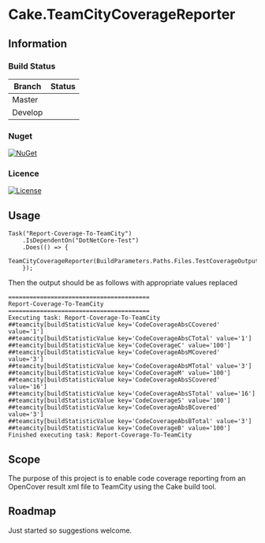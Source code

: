 # Cake.TeamCityCoverageReporter

## Information

### Build Status

Branch | Status
--- | ---
Master | 
Develop | 

### Nuget
[![NuGet](https://img.shields.io/nuget/v/Cake.TeamCityCoverageReporter.svg)](https://www.nuget.org/packages/Cake.TeamCityCoverageReporter/) 

### Licence
[![License](http://img.shields.io/:license-mit-blue.svg)](http://cake-contrib.mit-license.org)

## Usage

```CSharp
Task("Report-Coverage-To-TeamCity")
    .IsDependentOn("DotNetCore-Test")
    .Does(() => {
        TeamCityCoverageReporter(BuildParameters.Paths.Files.TestCoverageOutputFilePath);
    });
```

Then the output should be as follows with appropriate values replaced

```
========================================
Report-Coverage-To-TeamCity
========================================
Executing task: Report-Coverage-To-TeamCity
##teamcity[buildStatisticValue key='CodeCoverageAbsCCovered' value='1']
##teamcity[buildStatisticValue key='CodeCoverageAbsCTotal' value='1']
##teamcity[buildStatisticValue key='CodeCoverageC' value='100']
##teamcity[buildStatisticValue key='CodeCoverageAbsMCovered' value='3']
##teamcity[buildStatisticValue key='CodeCoverageAbsMTotal' value='3']
##teamcity[buildStatisticValue key='CodeCoverageM' value='100']
##teamcity[buildStatisticValue key='CodeCoverageAbsSCovered' value='16']
##teamcity[buildStatisticValue key='CodeCoverageAbsSTotal' value='16']
##teamcity[buildStatisticValue key='CodeCoverageS' value='100']
##teamcity[buildStatisticValue key='CodeCoverageAbsBCovered' value='3']
##teamcity[buildStatisticValue key='CodeCoverageAbsBTotal' value='3']
##teamcity[buildStatisticValue key='CodeCoverageB' value='100']
Finished executing task: Report-Coverage-To-TeamCity
```

## Scope
The purpose of this project is to enable code coverage reporting from an OpenCover result xml file to TeamCity using the Cake build tool.

## Roadmap

Just started so suggestions welcome.